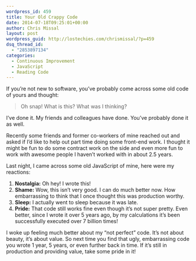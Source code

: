 ```yaml
---
wordpress_id: 459
title: Your Old Crappy Code
date: 2014-07-18T09:25:01+00:00
author: Chris Missal
layout: post
wordpress_guid: http://lostechies.com/chrismissal/?p=459
dsq_thread_id:
  - "2853897134"
categories:
  - Continuous Improvement
  - JavaScript
  - Reading Code
---
```

If you&#8217;re not new to software, you&#8217;ve probably come across some old code of yours and thought:

> Oh snap! What is this? What was I thinking?

I&#8217;ve done it. My friends and colleagues have done. You&#8217;ve probably done it as well.

Recently some friends and former co-workers of mine reached out and asked if I&#8217;d like to help out part time doing some front-end work. I thought it might be fun to do some contract work on the side and even more fun to work with awesome people I haven&#8217;t worked with in about 2.5 years.

Last night, I came across some old JavaScript of mine, here were my reactions:

  1. **Nostalgia:** <quote>Oh hey! I wrote this!</quote>
  2. **Shame:** <quote>Wow, this isn&#8217;t very good. I can do much better now. How embarrassing to think that I once thought this was production worthy.<quote>
  3. **Sleep:** I actually went to sleep because it was late.
  4. **Pride:** That code still works fine even though it&#8217;s not super pretty. Even better, since I wrote it over 5 years ago, by my calculations it&#8217;s been successfully executed over 7 billion times!

I woke up feeling much better about my &#8220;not perfect&#8221; code. It&#8217;s not about beauty, it&#8217;s about value. So next time you find that ugly, embarrassing code you wrote 1 year, 5 years, or even further back in time. If it&#8217;s still in production and providing value, take some pride in it!